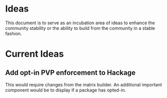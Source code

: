 # Ideas

This document is to serve as an incubation area of ideas to enhance the community stability or the
ability to build from the community in a stable fashion.

# Current Ideas

## Add opt-in PVP enforcement to Hackage
This would require changes from the matrix builder. An additional important component would be to
display if a package has opted-in.
